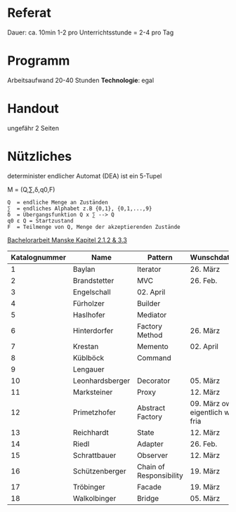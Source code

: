# Referat 
Dauer: ca. 10min
1-2 pro Unterrichtsstunde = 2-4 pro Tag

# Programm
Arbeitsaufwand 20-40 Stunden
**Technologie**: egal
# Handout
ungefähr 2 Seiten



# Nützliches

determinister endlicher Automat (DEA) ist ein 5-Tupel

M = (Q,∑,δ,q0,F)


```
Q  = endliche Menge an Zuständen
∑  = endliches Alphabet z.B {0,1}, {0,1,...,9}
δ  = Übergangsfunktion Q x ∑ --> Q
q0 ε Q = Startzustand
F  = Teilmenge von Q, Menge der akzeptierenden Zustände
```

[Bachelorarbeit Manske Kapitel 2.1.2 & 3.3](bachelorarbeit-manske.pdf)


| Katalognummer | Name         | Pattern  | Wunschdatum |
| ------------- | ------------ | -------- | ----------- |
| 1             | Baylan       | Iterator | 26. März    |
| 2             | Brandstetter | MVC      | 26. Feb.    |
| 3 			| Engelschall |  02. April |
| 4 			| Fürholzer 	|Builder	||
| 5 | Haslhofer | Mediator |
| 6 | Hinterdorfer |  Factory Method | 26. März |
| 7 | Krestan | Memento | 02. April |
| 8 | Küblböck | Command |
| 9 | Lengauer | |
| 10 | Leonhardsberger| Decorator| 05. März|
| 11 | Marksteiner | Proxy | 12. März |
| 12 | Primetzhofer | Abstract Factory | 09. März owa eigentlich wü i fria |
| 13 | Reichhardt | State | 12. März|
| 14 | Riedl | Adapter | 26. Feb. |
| 15 | Schrattbauer | Observer | 12. März |
| 16 | Schützenberger | Chain of Responsibility | 19. März |
| 17 | Tröbinger | Facade | 19. März |
| 18 | Walkolbinger |Bridge | 05. März |
